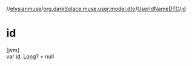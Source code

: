 //[elysianmuse](../../../index.md)/[org.darkSolace.muse.user.model.dto](../index.md)/[UserIdNameDTO](index.md)/[id](id.md)

# id

[jvm]\
var [id](id.md): [Long](https://kotlinlang.org/api/latest/jvm/stdlib/kotlin/-long/index.html)? = null
